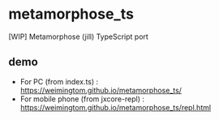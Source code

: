 # metamorphose_ts
[WIP] Metamorphose (jill) TypeScript port

## demo  
* For PC (from index.ts) :  
https://weimingtom.github.io/metamorphose_ts/  
* For mobile phone (from jxcore-repl) :  
https://weimingtom.github.io/metamorphose_ts/repl.html  
